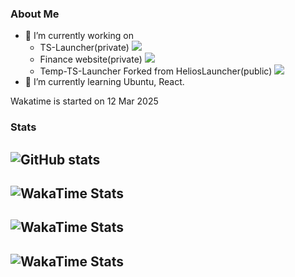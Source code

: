 ### About Me
- 🔭 I’m currently working on
  - TS-Launcher(private) ![](https://wakatime.com/badge/user/3ef1b93d-34bd-4154-aa43-b741e3b57c21/project/881ba7a8-e089-4134-a97a-bc53f775e1d2.svg)
  - Finance website(private) ![](https://wakatime.com/badge/user/3ef1b93d-34bd-4154-aa43-b741e3b57c21/project/80baa49a-b204-4178-b370-afe42729886b.svg)
  - Temp-TS-Launcher Forked from HeliosLauncher(public) ![](https://wakatime.com/badge/user/3ef1b93d-34bd-4154-aa43-b741e3b57c21/project/363855da-bba7-4ee2-be41-778aaf9e50b5.svg)
- 🌱 I’m currently learning Ubuntu, React.

Wakatime is started on 12 Mar 2025

### Stats
![GitHub stats](https://github-readme-stats.vercel.app/api?username=martin1194&count_private=true)
-----
![WakaTime Stats](https://wakatime.com/share/@martin1194/c5ce499b-f93f-4262-9658-9fc0a8b85982.svg)
-----
![WakaTime Stats](https://wakatime.com/share/@martin1194/a5eb9531-3b50-4075-a637-2044e0ac8656.svg)
-----
![WakaTime Stats](https://wakatime.com/share/@martin1194/5e75b4b2-8764-4753-ac9c-2eb8739d0524.svg)
-----



<!--START_SECTION:waka-->

<!--END_SECTION:waka-->





<!--
**martin1194/martin1194** is a ✨ _special_ ✨ repository because its `README.md` (this file) appears on your GitHub profile.

Here are some ideas to get you started:

- 🔭 I’m currently working on ...
- 🌱 I’m currently learning ...
- 👯 I’m looking to collaborate on ...
- 🤔 I’m looking for help with ...
- 💬 Ask me about ...
- 📫 How to reach me: ...
- 😄 Pronouns: ...
- ⚡ Fun fact: ...
-->
